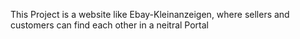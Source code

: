 This Project is a website like Ebay-Kleinanzeigen, where sellers and customers can find each other in a neitral Portal
